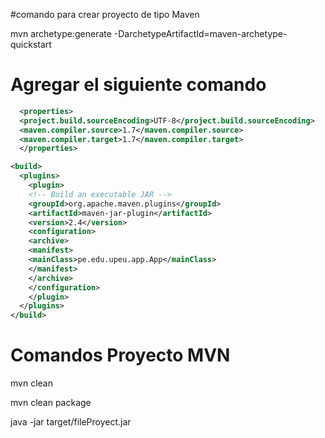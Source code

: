 #comando para crear proyecto de tipo Maven

  mvn archetype:generate -DarchetypeArtifactId=maven-archetype-quickstart

# Agregar el siguiente comando
  
  ```xml
    <properties>
    <project.build.sourceEncoding>UTF-8</project.build.sourceEncoding>
    <maven.compiler.source>1.7</maven.compiler.source>
    <maven.compiler.target>1.7</maven.compiler.target>
    </properties> 
  ```

  ```xml
  <build>
    <plugins>
      <plugin>
      <!-- Build an executable JAR -->
      <groupId>org.apache.maven.plugins</groupId>
      <artifactId>maven-jar-plugin</artifactId>
      <version>2.4</version>
      <configuration>
      <archive>
      <manifest>
      <mainClass>pe.edu.upeu.app.App</mainClass>
      </manifest>
      </archive>
      </configuration>
      </plugin>
    </plugins>
 </build>
  ```


# Comandos Proyecto MVN
  mvn clean

  mvn clean package

  java -jar target/fileProyect.jar
